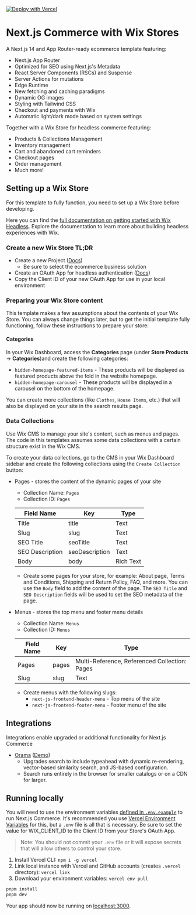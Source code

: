 [![Deploy with Vercel](https://vercel.com/button)](https://vercel.com/new/clone?repository-url=https%3A%2F%2Fgithub.com%2Fwix%2Fnextjs-commerce&env=COMPANY_NAME,WIX_CLIENT_ID,SITE_NAME,TWITTER_CREATOR,TWITTER_SITE&envDescription=Supply%20the%20Wix%20Client%20ID%20for%20your%20Wix%20Store.&envLink=https%3A%2F%2Fdev.wix.com%2Fdocs%2Fgo-headless%2Fgetting-started%2Fsetup%2Fauthorization%2Fcreate-an-o-auth-app-for-visitors-and-members&demo-title=Wix%20Store%20Demo&demo-description=A%20NextJS%20Commerce%20site%20working%20with%20Wix%20Stores&demo-url=https%3A%2F%2Fwix-nextjs-commerce.vercel.app%2F&demo-image=https%3A%2F%2Fstatic.wixstatic.com%2Fmedia%2F8dfd06_e9c49cd22b95454daac5e46a92bbad79~mv2.png)

# Next.js Commerce with Wix Stores

A Next.js 14 and App Router-ready ecommerce template featuring:

- Next.js App Router
- Optimized for SEO using Next.js's Metadata
- React Server Components (RSCs) and Suspense
- Server Actions for mutations
- Edge Runtime
- New fetching and caching paradigms
- Dynamic OG images
- Styling with Tailwind CSS
- Checkout and payments with Wix
- Automatic light/dark mode based on system settings

Together with a Wix Store for headless commerce featuring:

- Products & Collections Management
- Inventory management
- Cart and abandoned cart reminders
- Checkout pages
- Order management
- Much more!

## Setting up a Wix Store

For this template to fully function, you need to set up a Wix Store before developing.

Here you can find the [full documentation on getting started with Wix Headless](https://dev.wix.com/docs/go-headless/getting-started/about-headless/about-wix-headless). Explore the documentation to learn more about building headless experiences with Wix.

### Create a new Wix Store TL;DR

- Create a new Project ([Docs](https://dev.wix.com/docs/go-headless/getting-started/setup/general-setup/create-a-project))
  - Be sure to select the ecommerce business solution
- Create an OAuth App for headless authentication ([Docs](https://dev.wix.com/docs/go-headless/getting-started/setup/authorization/create-an-o-auth-app-for-visitors-and-members))
- Copy the Client ID of your new OAuth App for use in your local environment

### Preparing your Wix Store content

This template makes a few assumptions about the contents of your Wix Store. You can always change things later, but to get the initial template fully functioning, follow these instructions to prepare your store:

#### Categories

In your Wix Dashboard, access the **Categories** page (under **Store Products** -> **Categories**)and create the following categories:

- `hidden-homepage-featured-items` - These products will be displayed as featured products above the fold in the website homepage.
- `hidden-homepage-carousel` - These products will be displayed in a carousel on the bottom of the homepage.

You can create more collections (like `Clothes`, `House Items`, etc.) that will also be displayed on your site in the search results page.

### Data Collections

Use Wix CMS to manage your site's content, such as menus and pages. The code in this templates assumes some data collections with a certain structure exist in the Wix CMS.

To create your data collections, go to the CMS in your Wix Dashboard sidebar and create the following collections using the `Create Collection` button:

- Pages - stores the content of the dynamic pages of your site

  - Collection Name: `Pages`
  - Collection ID: `Pages`

  | Field Name      | Key            | Type      |
  | --------------- | -------------- | --------- |
  | Title           | title          | Text      |
  | Slug            | slug           | Text      |
  | SEO Title       | seoTitle       | Text      |
  | SEO Description | seoDescription | Text      |
  | Body            | body           | Rich Text |

  - Create some pages for your store, for example: About page, Terms and Conditions, Shipping and Return Policy, FAQ, and more. You can use the `Body` field to add the content of the page. The `SEO Title` and `SEO Description` fields will be used to set the SEO metadata of the page.

- Menus - stores the top menu and footer menu details

  - Collection Name: `Menus`
  - Collection ID: `Menus`

  | Field Name | Key   | Type                                          |
  | ---------- | ----- | --------------------------------------------- |
  | Pages      | pages | Multi-Reference, Referenced Collection: Pages |
  | Slug       | slug  | Text                                          |

  - Create menus with the following slugs:
    - `next-js-frontend-header-menu` - Top menu of the site
    - `next-js-frontend-footer-menu` - Footer menu of the site

## Integrations

Integrations enable upgraded or additional functionality for Next.js Commerce

- [Orama](https://github.com/oramasearch/nextjs-commerce) ([Demo](https://vercel-commerce.oramasearch.com/))
  - Upgrades search to include typeahead with dynamic re-rendering, vector-based similarity search, and JS-based configuration.
  - Search runs entirely in the browser for smaller catalogs or on a CDN for larger.

## Running locally

You will need to use the environment variables [defined in `.env.example`](.env.example) to run Next.js Commerce. It's recommended you use [Vercel Environment Variables](https://vercel.com/docs/concepts/projects/environment-variables) for this, but a `.env` file is all that is necessary. Be sure to set the value for WIX_CLIENT_ID to the Client ID from your Store's OAuth App.

> Note: You should not commit your `.env` file or it will expose secrets that will allow others to control your store.

1. Install Vercel CLI: `npm i -g vercel`
2. Link local instance with Vercel and GitHub accounts (creates `.vercel` directory): `vercel link`
3. Download your environment variables: `vercel env pull`

```bash
pnpm install
pnpm dev
```

Your app should now be running on [localhost:3000](http://localhost:3000/).
